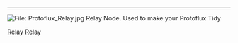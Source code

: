 <noinclude> <noinclude>

<hr>

</noinclude> ![File:
Protoflux_Relay.jpg](_Protoflux_Relay.jpg "fig:File: Protoflux_Relay.jpg")
Relay Node. Used to make your Protoflux Tidy

[Relay](Category:Protoflux "wikilink")
[Relay](Category:NodeMenu "wikilink")